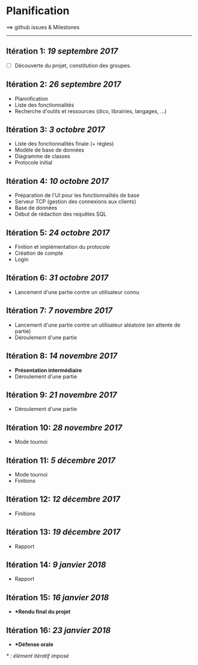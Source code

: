 # Planification

==> github issues & Milestones

----------


## Itération 1: *19 septembre 2017*
- [ ] Découverte du projet, constitution des groupes.

## Itération 2: *26 septembre 2017*
* Plannification
* Liste des fonctionnalités
* Recherche d'outils et ressources (dico, librairies, langages, ...)

## Itération 3: *3 octobre 2017*
* Liste des fonctionnalités finale (+ règles)
* Modèle de base de données
* Diagramme de classes
* Protocole initial

## Itération 4: *10 octobre 2017*
* Préparation de l'UI pour les fonctionnalités de base
* Serveur TCP (gestion des connexions aux clients)
* Base de données
* Début de rédaction des requêtes SQL

## Itération 5: *24 octobre 2017*
* Finition et implémentation du protocole
* Création de compte
* Login

## Itération 6: *31 octobre 2017*
* Lancement d'une partie contre un utilisateur connu

## Itération 7: *7 novembre 2017*
* Lancement d'une partie contre un utilisateur aléatoire (en attente de partie)
* Déroulement d'une partie

## Itération 8: *14 novembre 2017*
* **Présentation intermédiaire**
* Déroulement d'une partie

## Itération 9: *21 novembre 2017*
* Déroulement d'une partie

## Itération 10: *28 novembre 2017*
* Mode tournoi

## Itération 11: *5 décembre 2017*
* Mode tournoi
* Finitions

## Itération 12: *12 décembre 2017*
* Finitions

## Itération 13: *19 décembre 2017*
* Rapport

## Itération 14: *9 janvier 2018*
* Rapport

## Itération 15: *16 janvier 2018*
* **\*Rendu final du projet**

## Itération 16: *23 janvier 2018*
* **\*Défense orale**


*\* : élément itératif imposé*
